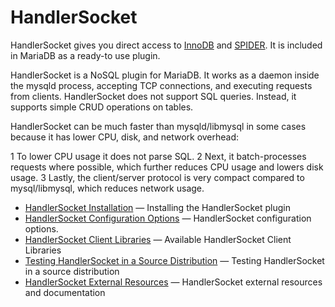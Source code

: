 # HandlerSocket

HandlerSocket gives you direct access to [InnoDB](/columns-storage-engines-and-plugins/storage-engines/innodb) and [SPIDER](/columns-storage-engines-and-plugins/storage-engines/spider). It is included in MariaDB as a ready-to use plugin.

HandlerSocket is a NoSQL plugin for MariaDB. It works as a daemon inside the mysqld process, accepting TCP connections, and executing requests from clients. HandlerSocket does not support SQL queries. Instead, it supports simple CRUD operations on tables.

HandlerSocket can be much faster than mysqld/libmysql in some cases because it has lower CPU, disk, and network overhead:

1 To lower CPU usage it does not parse SQL.
2 Next, it batch-processes requests where possible, which further reduces CPU usage and lowers disk usage.
3 Lastly, the client/server protocol is very compact compared to mysql/libmysql, which reduces network usage.

- [HandlerSocket Installation](/sql-statements-structure/nosql/handlersocket/handlersocket-installation/) — Installing the HandlerSocket plugin
- [HandlerSocket Configuration Options](/sql-statements-structure/nosql/handlersocket/handlersocket-configuration-options/) — HandlerSocket configuration options.
- [HandlerSocket Client Libraries](/sql-statements-structure/nosql/handlersocket/handlersocket-client-libraries/) — Available HandlerSocket Client Libraries
- [Testing HandlerSocket in a Source Distribution](/sql-statements-structure/nosql/handlersocket/testing-handlersocket-in-a-source-distribution/) — Testing HandlerSocket in a source distribution
- [HandlerSocket External Resources](/sql-statements-structure/nosql/handlersocket/handlersocket-external-resources/) — HandlerSocket external resources and documentation